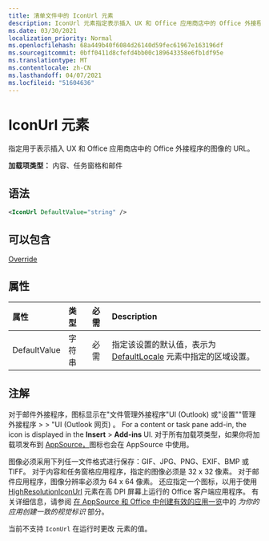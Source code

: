 ```yaml
---
title: 清单文件中的 IconUrl 元素
description: IconUrl 元素指定表示插入 UX 和 Office 应用商店中的 Office 外接程序的图像的 URL。
ms.date: 03/30/2021
localization_priority: Normal
ms.openlocfilehash: 68a449b40f6084d26140d59fec61967e163196df
ms.sourcegitcommit: 0bff0411d8cfefd4bb00c189643358e6fb1df95e
ms.translationtype: MT
ms.contentlocale: zh-CN
ms.lasthandoff: 04/07/2021
ms.locfileid: "51604636"
---
```

# <a name="iconurl-element"></a>IconUrl 元素

指定用于表示插入 UX 和 Office 应用商店中的 Office 外接程序的图像的 URL。

**加载项类型：** 内容、任务窗格和邮件

## <a name="syntax"></a>语法

```XML
<IconUrl DefaultValue="string" />
```

## <a name="can-contain"></a>可以包含

[Override](override.md)

## <a name="attributes"></a>属性

|属性|类型|必需|Description|
|:-----|:-----|:-----|:-----|
|DefaultValue|字符串|必需|指定该设置的默认值，表示为 [DefaultLocale](defaultlocale.md) 元素中指定的区域设置。|

## <a name="remarks"></a>注解

对于邮件外接程序，图标显示在"文件管理外接程序"UI  (Outlook) 或"设置""管理外接程序  >    >  "UI (Outlook 网页) 。 For a content or task pane add-in, the icon is displayed in the **Insert** > **Add-ins** UI. 对于所有加载项类型，如果你将加载项发布到 [AppSource，](https://appsource.microsoft.com)图标也会在 AppSource 中使用。

图像必须采用下列任一文件格式进行保存：GIF、JPG、PNG、EXIF、BMP 或 TIFF。 对于内容和任务窗格应用程序，指定的图像必须是 32 x 32 像素。 对于邮件应用程序，图像分辨率必须为 64 x 64 像素。 还应指定一个图标，以用于使用 [HighResolutionIconUrl](highresolutioniconurl.md) 元素在高 DPI 屏幕上运行的 Office 客户端应用程序。 有关详细信息，请参阅 [在 AppSource 和 Office 中创建有效的应用一览](/office/dev/store/create-effective-office-store-listings#create-a-consistent-visual-identity)中的 _为你的应用创建一致的视觉标识_ 部分。

当前不支持 `IconUrl` 在运行时更改 元素的值。

